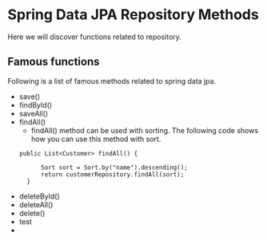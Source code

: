 # Spring Data JPA Repository Methods

Here we will discover functions related to repository.

## Famous functions

Following is a list of famous methods related to spring data jpa.
* save()
* findById()
* saveAll()
* findAll()
  * findAll() method can be used with sorting. The following code shows
  how you can use this method with sort.
  ```
  public List<Customer> findAll() {

        Sort sort = Sort.by("name").descending();
        return customerRepository.findAll(sort);
    }
  ```
* deleteById()
* deleteAll()
* delete()
* test
* 
